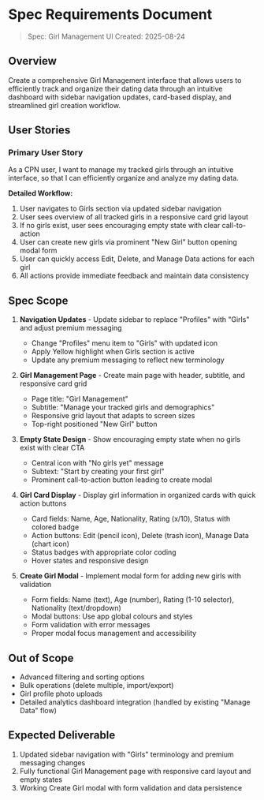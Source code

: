 # Spec Requirements Document

> Spec: Girl Management UI
> Created: 2025-08-24

## Overview

Create a comprehensive Girl Management interface that allows users to efficiently track and organize their dating data through an intuitive dashboard with sidebar navigation updates, card-based display, and streamlined girl creation workflow.

## User Stories

### Primary User Story

As a CPN user, I want to manage my tracked girls through an intuitive interface, so that I can efficiently organize and analyze my dating data.

**Detailed Workflow:**
1. User navigates to Girls section via updated sidebar navigation
2. User sees overview of all tracked girls in a responsive card grid layout
3. If no girls exist, user sees encouraging empty state with clear call-to-action
4. User can create new girls via prominent "New Girl" button opening modal form
5. User can quickly access Edit, Delete, and Manage Data actions for each girl
6. All actions provide immediate feedback and maintain data consistency

## Spec Scope

1. **Navigation Updates** - Update sidebar to replace "Profiles" with "Girls" and adjust premium messaging
   - Change "Profiles" menu item to "Girls" with updated icon
   - Apply Yellow highlight when Girls section is active
   - Update any premium messaging to reflect new terminology

2. **Girl Management Page** - Create main page with header, subtitle, and responsive card grid
   - Page title: "Girl Management"
   - Subtitle: "Manage your tracked girls and demographics"
   - Responsive grid layout that adapts to screen sizes
   - Top-right positioned "New Girl" button

3. **Empty State Design** - Show encouraging empty state when no girls exist with clear CTA
   - Central icon with "No girls yet" message
   - Subtext: "Start by creating your first girl"
   - Prominent call-to-action button leading to create modal

4. **Girl Card Display** - Display girl information in organized cards with quick action buttons
   - Card fields: Name, Age, Nationality, Rating (x/10), Status with colored badge
   - Action buttons: Edit (pencil icon), Delete (trash icon), Manage Data (chart icon)
   - Status badges with appropriate color coding
   - Hover states and responsive design

5. **Create Girl Modal** - Implement modal form for adding new girls with validation
   - Form fields: Name (text), Age (number), Rating (1-10 selector), Nationality (text/dropdown)
   - Modal buttons: Use app global colours and styles
   - Form validation with error messages
   - Proper modal focus management and accessibility

## Out of Scope

- Advanced filtering and sorting options
- Bulk operations (delete multiple, import/export)
- Girl profile photo uploads
- Detailed analytics dashboard integration (handled by existing "Manage Data" flow)

## Expected Deliverable

1. Updated sidebar navigation with "Girls" terminology and premium messaging changes
2. Fully functional Girl Management page with responsive card layout and empty states
3. Working Create Girl modal with form validation and data persistence